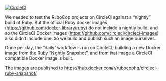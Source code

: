 [![CircleCI](https://circleci.com/gh/rubocop-hq/circleci-ruby-snapshot-image/tree/master.svg?style=svg)](https://circleci.com/gh/rubocop-hq/circleci-ruby-snapshot-image/tree/master)

We needed to test the RuboCop projects on CircleCI against a “nightly” build of Ruby. But the official Ruby docker images (https://github.com/docker-library/ruby) do not include a nightly build, and so the CircleCI Docker images (https://github.com/circleci/circleci-images) also didn’t include one. So we build and publish such an image ourselves.

Once per day, the “daily” workflow is run on CircleCI, building a new Docker image from the Ruby “Nightly Snapshot”, and from that image a CircleCI compatible Docker image is built.

The images are published to https://hub.docker.com/r/rubocophq/circleci-ruby-snapshot/
